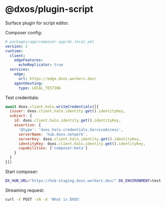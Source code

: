 # @dxos/plugin-script

Surface plugin for script editor.

Composer config:

```yml
# packages/app/composer-app/dx.local.yml
version: 1
runtime:
  client:
    edgeFeatures:
      echoReplicator: true
  services:
    edge:
      url: https://edge.dxos.workers.dev/
    agentHosting:
      type: LOCAL_TESTING
```

Test credentials:

```js
await dxos.client.halo.writeCredentials([{
  issuer: dxos.client.halo.identity.get().identityKey,
  subject: {
    id: dxos.client.halo.identity.get().identityKey,
    assertion: {
      '@type': 'dxos.halo.credentials.ServiceAccess',
      serverName: 'hub.dxos.network',
      serverKey: dxos.client.halo.identity.get().identityKey,
      identityKey: dxos.client.halo.identity.get().identityKey,
      capabilities: ['composer:beta']
    }
  }
}])
```

Start composer:

```bash
DX_HUB_URL="https://hub-staging.dxos.workers.dev/" DX_ENVIRONMENT=test px serve composer-app
```

Streaming request:

```bash
curl -X POST -sN -d 'What is DXOS'
```
